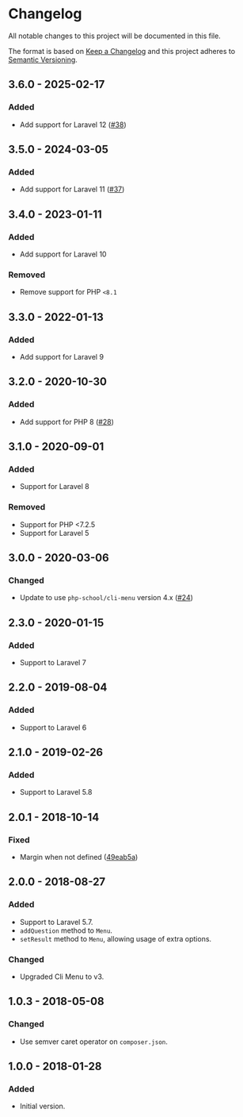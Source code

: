 # Changelog
All notable changes to this project will be documented in this file.

The format is based on [Keep a Changelog](http://keepachangelog.com/)
and this project adheres to [Semantic Versioning](http://semver.org/).

## 3.6.0 - 2025-02-17

### Added
- Add support for Laravel 12 ([#38](https://github.com/nunomaduro/laravel-console-menu/pull/38))

## 3.5.0 - 2024-03-05

### Added
- Add support for Laravel 11 ([#37](https://github.com/nunomaduro/laravel-console-menu/pull/37))

## 3.4.0 - 2023-01-11

### Added
- Add support for Laravel 10

### Removed
- Remove support for PHP `<8.1`

## 3.3.0 - 2022-01-13
### Added
- Add support for Laravel 9

## 3.2.0 - 2020-10-30
### Added
- Add support for PHP 8 ([#28](https://github.com/nunomaduro/laravel-console-menu/pull/28))

## 3.1.0 - 2020-09-01
### Added
- Support for Laravel 8

### Removed
- Support for PHP <7.2.5
- Support for Laravel 5

## 3.0.0 - 2020-03-06
### Changed
- Update to use `php-school/cli-menu` version 4.x ([#24](https://github.com/nunomaduro/laravel-console-menu/pull/24))

## 2.3.0 - 2020-01-15
### Added
- Support to Laravel 7

## 2.2.0 - 2019-08-04
### Added
- Support to Laravel 6

## 2.1.0 - 2019-02-26
### Added
- Support to Laravel 5.8

## 2.0.1 - 2018-10-14
### Fixed
- Margin when not defined ([49eab5a](https://github.com/nunomaduro/laravel-console-menu/commit/49eab5af81fb2bc9d53b120ff9c3926d93424fb3))

## 2.0.0 - 2018-08-27
### Added
- Support to Laravel 5.7.
- `addQuestion` method to `Menu`.
- `setResult` method to `Menu`, allowing usage of extra options.

### Changed
- Upgraded Cli Menu to v3.

## 1.0.3 - 2018-05-08
### Changed
- Use semver caret operator on `composer.json`.

## 1.0.0 - 2018-01-28
### Added
- Initial version.
